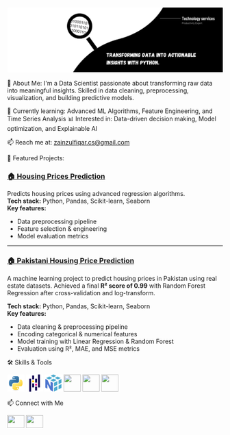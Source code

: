 ![Banner](https://github.com/zain4cs/zain4cs/blob/main/Grey%20and%20Black%20Professional%20LinkedIn%20Article%20Cover%20Image.png)


🚀 About Me:
I'm a Data Scientist passionate about transforming raw data into meaningful insights.
Skilled in data cleaning, preprocessing, visualization, and building predictive models.

🌱 Currently learning: Advanced ML Algorithms, Feature Engineering, and Time Series Analysis
📊 Interested in: Data-driven decision making, Model optimization, and Explainable AI

📫 Reach me at: zainzulfiqar.cs@gmail.com

📌 Featured Projects:
### [🏠 Housing Prices Prediction](https://github.com/zain4cs/Housing_prices_dataset)  
Predicts housing prices using advanced regression algorithms.  
**Tech stack:** Python, Pandas, Scikit-learn, Seaborn  
**Key features:**  
- Data preprocessing pipeline  
- Feature selection & engineering  
- Model evaluation metrics  

---

### [🏠 Pakistani Housing Price Prediction](https://github.com/zain4cs/Pakistani_Housing)  
A machine learning project to predict housing prices in Pakistan using real estate datasets. Achieved a final **R² score of 0.99** with Random Forest Regression after cross-validation and log-transform.  

**Tech stack:** Python, Pandas, Scikit-learn, Seaborn  
**Key features:**  
- Data cleaning & preprocessing pipeline  
- Encoding categorical & numerical features  
- Model training with Linear Regression & Random Forest  
- Evaluation using R², MAE, and MSE metrics  


🛠 Skills & Tools
<p align="left"> <a href="https://www.python.org" target="_blank"><img src="https://raw.githubusercontent.com/devicons/devicon/master/icons/python/python-original.svg" width="40" height="40"/></a> <a href="https://pandas.pydata.org/" target="_blank"><img src="https://raw.githubusercontent.com/devicons/devicon/master/icons/pandas/pandas-original.svg" width="40" height="40"/></a> <a href="https://numpy.org/" target="_blank"><img src="https://raw.githubusercontent.com/devicons/devicon/master/icons/numpy/numpy-original.svg" width="40" height="40"/></a> <a href="https://scikit-learn.org/" target="_blank"><img src="https://upload.wikimedia.org/wikipedia/commons/0/05/Scikit_learn_logo_small.svg" width="40" height="40"/></a> <a href="https://seaborn.pydata.org/" target="_blank"><img src="https://seaborn.pydata.org/_images/logo-mark-lightbg.svg" width="40" height="40"/></a> <a href="https://www.w3schools.com/sql/" target="_blank"><img src="https://cdn-icons-png.flaticon.com/512/3161/3161158.png" width="40" height="40"/></a> </p>

📫 Connect with Me

<p> <a href="https://linkedin.com/in/zain-ali" target="_blank"><img src="https://raw.githubusercontent.com/rahuldkjain/github-profile-readme-generator/master/src/images/icons/Social/linked-in-alt.svg" height="30" width="40"/></a> <a href="https://instagram.com/zainzulfiqar01" target="_blank"><img src="https://raw.githubusercontent.com/rahuldkjain/github-profile-readme-generator/master/src/images/icons/Social/instagram.svg" height="30" width="40"/></a> </p>
